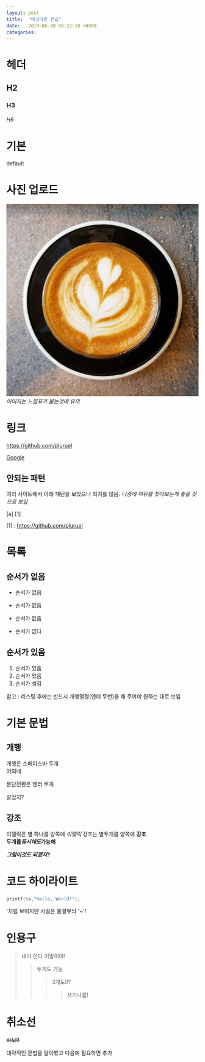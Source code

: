 ```yaml
---
layout: post
title:  "마크다운 연습"
date:   2019-06-30 08:22:10 +0900
categories: 
---
```


# 헤더
## H2
### H3
###### H6

# 기본
default

# 사진 업로드
![Coffee](/assets/2019-06-30-Mark-Down-Prac/1.jpg)
*이미지는 느낌표가 붙는것에 유의*
# 링크
https://github.com/pluruel

[Google](google.com)

## 안되는 패턴
여러 사이트에서 아래 패턴을 보았으나 되지를 않음.
*나중에 이유를 찾아보는게 좋을 것으로 보임*

[a] [1]

[1] : https://github.com/pluruel


# 목록
## 순서가 없음
- 순서가 없음
+ 순서가 없음
* 순서가 없음
+ 순서가 없다


## 순서가 있음
1. 순서가 있음
1. 순서가 있음
1. 순서가 생김


참고 : 리스팅 후에는 반드시 개행명령(엔터 두번)을 해 주어야 원하는 대로 보임
# 기본 문법
## 개행
개행은 스페이스바 두개  
어되네 

문단전환은 엔터 두개

알았지?
## 강조
이탤릭은 별 하나를 양쪽에 *이탤릭*
강조는 별두개를 양쪽에 **강조**  
**두개를*동시에도*가능해**

***그럼이것도 되겠지?***

# 코드 하이라이트

~~~ c++
printf(%s,"Hello, World!");
~~~

'처럼 보이지만 사실은 물결무늬 '~'!

# 인용구
> 내가 쓴다 이말이야!
>> 두개도 가능
>>> 3개도!!?
>>>> 쓰기나름!

# 취소선
~~바보!!~~

대략적인 문법을 알아봤고 다음에 필요하면 추가